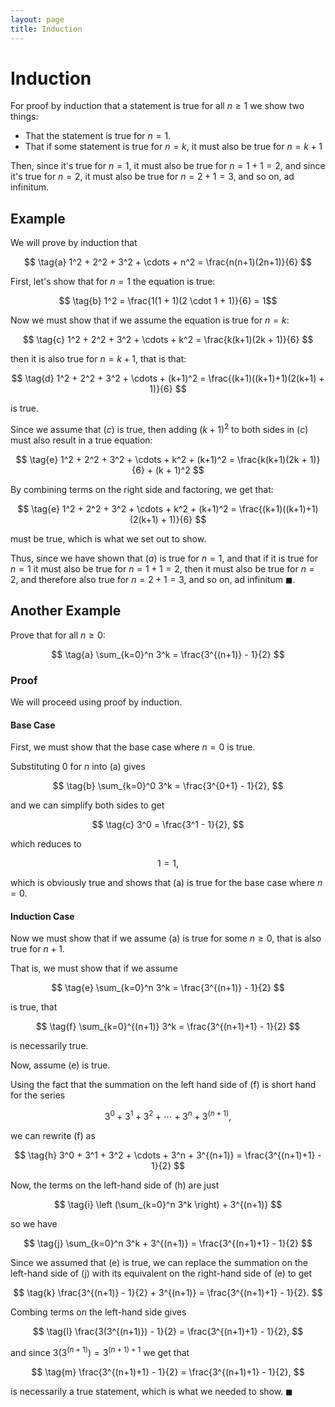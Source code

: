 ```yaml
---
layout: page
title: Induction
---
```

# Induction

For proof by induction that a statement is true for all $n \geq 1$  we show two things:



* That the statement is true for $n = 1$.
* That if some statement is true for $n = k$, it must also be true for $n = k + 1$

Then, since it's true for $n = 1$, it must also be true for $n = 1 + 1 = 2$, and since it's true for $n = 2$, it must also be true for $n = 2 + 1 = 3$, and so on, ad infinitum.

## Example

We will prove by induction that

$$ \tag{a} 1^2 + 2^2 + 3^2 + \cdots + n^2 = \frac{n(n+1)(2n+1)}{6} $$


First, let's show that for $n = 1$ the equation is true:

$$ \tag{b} 1^2 = \frac{1(1 + 1)(2 \cdot 1 + 1)}{6}  = 1$$

Now we must show that if we assume the equation is true for $n = k$:

$$ \tag{c} 1^2 + 2^2 + 3^2 + \cdots + k^2 = \frac{k(k+1)(2k + 1)}{6} $$

then it is also true for $n = k + 1$, that is that:

$$ \tag{d} 1^2 + 2^2 + 3^2 + \cdots + (k+1)^2 = \frac{(k+1)((k+1)+1)(2(k+1) + 1)}{6} $$

is true.

Since we assume that $(c)$ is true, then adding $(k + 1)^2$ to both sides in $(c)$ must also result in a true equation:

$$ \tag{e} 1^2 + 2^2 + 3^2 + \cdots + k^2 + (k+1)^2 = \frac{k(k+1)(2k + 1)}{6} + (k + 1)^2 $$

By combining terms on the right side and factoring, we get that:

$$ \tag{e} 1^2 + 2^2 + 3^2 + \cdots + k^2 + (k+1)^2 = \frac{(k+1)((k+1)+1)(2(k+1) + 1)}{6} $$

must be true, which is what we set out to show.

Thus, since we have shown that $(a)$ is true for $n = 1$,
and that if it is true for $n = 1$ it must also be true for $n = 1 + 1 = 2$, then it must also be true for
$n = 2$, and therefore also true for $n = 2 + 1 = 3$, and so on, ad infinitum $\blacksquare$.

## Another Example

Prove that for all $n \geq 0$:

$$ \tag{a} \sum_{k=0}^n 3^k = \frac{3^{(n+1)} - 1}{2} $$

### Proof

We will proceed using proof by induction.

#### Base Case

First, we must show that the base case where $n = 0$ is true.

Substituting $0$ for $n$ into (a) gives

$$ \tag{b} \sum_{k=0}^0 3^k = \frac{3^{0+1} - 1}{2}, $$

and we can simplify both sides to get

$$ \tag{c} 3^0 = \frac{3^1 - 1}{2}, $$

which reduces to

$$ \tag{d} 1 = 1, $$

which is obviously true and shows that (a) is true for the base case where $n = 0$.

#### Induction Case

Now we must show that if we assume (a) is true for some $n \geq 0$, that is also true for $n + 1$.

That is, we must show that if we assume

$$ \tag{e} \sum_{k=0}^n 3^k = \frac{3^{(n+1)} - 1}{2} $$

is true, that

$$ \tag{f} \sum_{k=0}^{(n+1)} 3^k = \frac{3^{(n+1)+1} - 1}{2} $$

is necessarily true.

Now, assume (e) is true.

Using the fact that the summation on the left hand side of (f) is short hand for the series

$$ \tag{g} 3^0 + 3^1 + 3^2 + \cdots + 3^n + 3^{(n+1)}, $$

we can rewrite (f) as

$$ \tag{h} 3^0 + 3^1 + 3^2 + \cdots + 3^n + 3^{(n+1)} = \frac{3^{(n+1)+1} - 1}{2} $$

Now, the terms on the left-hand side of (h) are just

$$ \tag{i} \left (\sum_{k=0}^n 3^k \right) + 3^{(n+1)} $$

so we have 

$$ \tag{j} \sum_{k=0}^n 3^k + 3^{(n+1)} = \frac{3^{(n+1)+1} - 1}{2} $$

Since we assumed that (e) is true, we can replace the summation on the left-hand side of (j) with its equivalent on the right-hand side of (e) to get

$$ \tag{k} \frac{3^{(n+1)} - 1}{2} + 3^{(n+1)} = \frac{3^{(n+1)+1} - 1}{2}. $$
 
Combing terms on the left-hand side gives

$$ \tag{l} \frac{3(3^{(n+1)}) - 1}{2} = \frac{3^{(n+1)+1} - 1}{2}, $$

and since $3(3^{(n+1)}) = 3^{(n+1)+1}$ we get that

$$ \tag{m} \frac{3^{(n+1)+1} - 1}{2} = \frac{3^{(n+1)+1} - 1}{2}, $$

is necessarily a true statement, which is what we needed to show. $\blacksquare$
